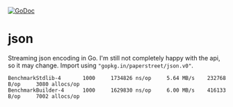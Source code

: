 [![GoDoc](https://godoc.org/gopkg.in/paperstreet/json.v0?status.svg)](https://godoc.org/gopkg.in/paperstreet/json.v0)

# json
Streaming json encoding in Go. I'm still not completely happy with the api, so
it may change. Import using `"gopkg.in/paperstreet/json.v0"`.

    BenchmarkStdlib-4       1000     1734826 ns/op     5.64 MB/s    232768 B/op     3080 allocs/op
    BenchmarkBuilder-4      1000     1629830 ns/op     6.00 MB/s    416133 B/op     7002 allocs/op
